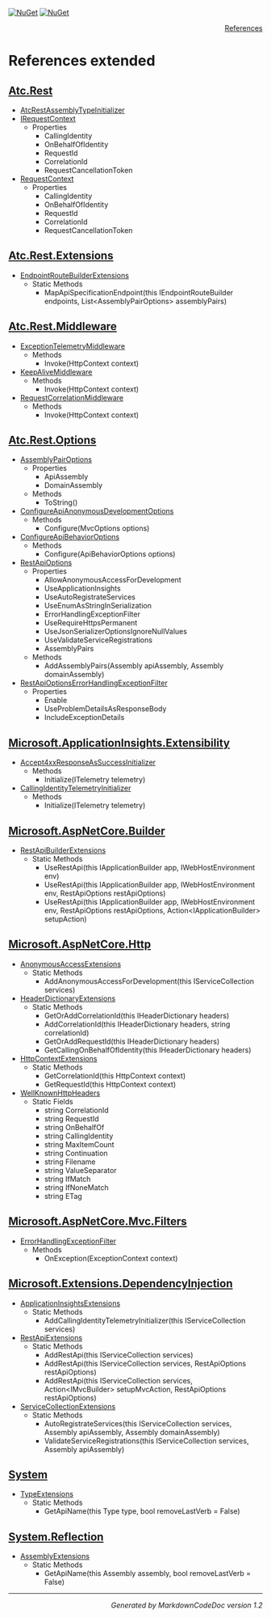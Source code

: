 [![NuGet](https://img.shields.io/nuget/v/Atc.Rest.svg?style=flat-square)](http://www.nuget.org/packages/Atc.Rest)
[![NuGet](https://img.shields.io/nuget/dt/Atc.Rest.svg?style=flat-square)](http://www.nuget.org/packages/Atc.Rest)

<div style='text-align: right'>

[References](Index.md)

</div>


# References extended

## [Atc.Rest](Atc.Rest.md)

- [AtcRestAssemblyTypeInitializer](Atc.Rest.md#atcrestassemblytypeinitializer)
- [IRequestContext](Atc.Rest.md#irequestcontext)
  -  Properties
     - CallingIdentity
     - OnBehalfOfIdentity
     - RequestId
     - CorrelationId
     - RequestCancellationToken
- [RequestContext](Atc.Rest.md#requestcontext)
  -  Properties
     - CallingIdentity
     - OnBehalfOfIdentity
     - RequestId
     - CorrelationId
     - RequestCancellationToken

## [Atc.Rest.Extensions](Atc.Rest.Extensions.md)

- [EndpointRouteBuilderExtensions](Atc.Rest.Extensions.md#endpointroutebuilderextensions)
  -  Static Methods
     - MapApiSpecificationEndpoint(this IEndpointRouteBuilder endpoints, List&lt;AssemblyPairOptions&gt; assemblyPairs)

## [Atc.Rest.Middleware](Atc.Rest.Middleware.md)

- [ExceptionTelemetryMiddleware](Atc.Rest.Middleware.md#exceptiontelemetrymiddleware)
  -  Methods
     - Invoke(HttpContext context)
- [KeepAliveMiddleware](Atc.Rest.Middleware.md#keepalivemiddleware)
  -  Methods
     - Invoke(HttpContext context)
- [RequestCorrelationMiddleware](Atc.Rest.Middleware.md#requestcorrelationmiddleware)
  -  Methods
     - Invoke(HttpContext context)

## [Atc.Rest.Options](Atc.Rest.Options.md)

- [AssemblyPairOptions](Atc.Rest.Options.md#assemblypairoptions)
  -  Properties
     - ApiAssembly
     - DomainAssembly
  -  Methods
     - ToString()
- [ConfigureApiAnonymousDevelopmentOptions](Atc.Rest.Options.md#configureapianonymousdevelopmentoptions)
  -  Methods
     - Configure(MvcOptions options)
- [ConfigureApiBehaviorOptions](Atc.Rest.Options.md#configureapibehavioroptions)
  -  Methods
     - Configure(ApiBehaviorOptions options)
- [RestApiOptions](Atc.Rest.Options.md#restapioptions)
  -  Properties
     - AllowAnonymousAccessForDevelopment
     - UseApplicationInsights
     - UseAutoRegistrateServices
     - UseEnumAsStringInSerialization
     - ErrorHandlingExceptionFilter
     - UseRequireHttpsPermanent
     - UseJsonSerializerOptionsIgnoreNullValues
     - UseValidateServiceRegistrations
     - AssemblyPairs
  -  Methods
     - AddAssemblyPairs(Assembly apiAssembly, Assembly domainAssembly)
- [RestApiOptionsErrorHandlingExceptionFilter](Atc.Rest.Options.md#restapioptionserrorhandlingexceptionfilter)
  -  Properties
     - Enable
     - UseProblemDetailsAsResponseBody
     - IncludeExceptionDetails

## [Microsoft.ApplicationInsights.Extensibility](Microsoft.ApplicationInsights.Extensibility.md)

- [Accept4xxResponseAsSuccessInitializer](Microsoft.ApplicationInsights.Extensibility.md#accept4xxresponseassuccessinitializer)
  -  Methods
     - Initialize(ITelemetry telemetry)
- [CallingIdentityTelemetryInitializer](Microsoft.ApplicationInsights.Extensibility.md#callingidentitytelemetryinitializer)
  -  Methods
     - Initialize(ITelemetry telemetry)

## [Microsoft.AspNetCore.Builder](Microsoft.AspNetCore.Builder.md)

- [RestApiBuilderExtensions](Microsoft.AspNetCore.Builder.md#restapibuilderextensions)
  -  Static Methods
     - UseRestApi(this IApplicationBuilder app, IWebHostEnvironment env)
     - UseRestApi(this IApplicationBuilder app, IWebHostEnvironment env, RestApiOptions restApiOptions)
     - UseRestApi(this IApplicationBuilder app, IWebHostEnvironment env, RestApiOptions restApiOptions, Action&lt;IApplicationBuilder&gt; setupAction)

## [Microsoft.AspNetCore.Http](Microsoft.AspNetCore.Http.md)

- [AnonymousAccessExtensions](Microsoft.AspNetCore.Http.md#anonymousaccessextensions)
  -  Static Methods
     - AddAnonymousAccessForDevelopment(this IServiceCollection services)
- [HeaderDictionaryExtensions](Microsoft.AspNetCore.Http.md#headerdictionaryextensions)
  -  Static Methods
     - GetOrAddCorrelationId(this IHeaderDictionary headers)
     - AddCorrelationId(this IHeaderDictionary headers, string correlationId)
     - GetOrAddRequestId(this IHeaderDictionary headers)
     - GetCallingOnBehalfOfIdentity(this IHeaderDictionary headers)
- [HttpContextExtensions](Microsoft.AspNetCore.Http.md#httpcontextextensions)
  -  Static Methods
     - GetCorrelationId(this HttpContext context)
     - GetRequestId(this HttpContext context)
- [WellKnownHttpHeaders](Microsoft.AspNetCore.Http.md#wellknownhttpheaders)
  -  Static Fields
     - string CorrelationId
     - string RequestId
     - string OnBehalfOf
     - string CallingIdentity
     - string MaxItemCount
     - string Continuation
     - string Filename
     - string ValueSeparator
     - string IfMatch
     - string IfNoneMatch
     - string ETag

## [Microsoft.AspNetCore.Mvc.Filters](Microsoft.AspNetCore.Mvc.Filters.md)

- [ErrorHandlingExceptionFilter](Microsoft.AspNetCore.Mvc.Filters.md#errorhandlingexceptionfilter)
  -  Methods
     - OnException(ExceptionContext context)

## [Microsoft.Extensions.DependencyInjection](Microsoft.Extensions.DependencyInjection.md)

- [ApplicationInsightsExtensions](Microsoft.Extensions.DependencyInjection.md#applicationinsightsextensions)
  -  Static Methods
     - AddCallingIdentityTelemetryInitializer(this IServiceCollection services)
- [RestApiExtensions](Microsoft.Extensions.DependencyInjection.md#restapiextensions)
  -  Static Methods
     - AddRestApi(this IServiceCollection services)
     - AddRestApi(this IServiceCollection services, RestApiOptions restApiOptions)
     - AddRestApi(this IServiceCollection services, Action&lt;IMvcBuilder&gt; setupMvcAction, RestApiOptions restApiOptions)
- [ServiceCollectionExtensions](Microsoft.Extensions.DependencyInjection.md#servicecollectionextensions)
  -  Static Methods
     - AutoRegistrateServices(this IServiceCollection services, Assembly apiAssembly, Assembly domainAssembly)
     - ValidateServiceRegistrations(this IServiceCollection services, Assembly apiAssembly)

## [System](System.md)

- [TypeExtensions](System.md#typeextensions)
  -  Static Methods
     - GetApiName(this Type type, bool removeLastVerb = False)

## [System.Reflection](System.Reflection.md)

- [AssemblyExtensions](System.Reflection.md#assemblyextensions)
  -  Static Methods
     - GetApiName(this Assembly assembly, bool removeLastVerb = False)

<hr /><div style='text-align: right'><i>Generated by MarkdownCodeDoc version 1.2</i></div>

